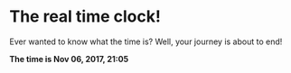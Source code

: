 # The real time clock!

Ever wanted to know what the time is? Well, your journey is about to end!

**The time is Nov 06, 2017, 21:05**